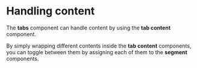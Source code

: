 # Handling content

The **tabs** component can handle content by using the **tab content** component.

By simply wrapping different contents inside the **tab content** components, you can toggle between them by assigning each of them to the **segment** components.